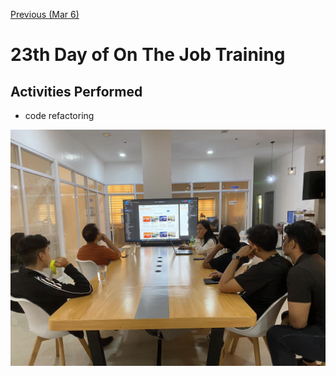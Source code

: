 [Previous (Mar 6)](./03-06-2024.md)

# 23th Day of On The Job Training

## Activities Performed

* code refactoring

![2nd Sprint Meeting](./assets/img/sprint-meeting.jpg)
